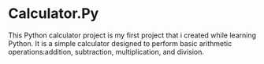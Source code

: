 # Calculator.Py

This Python calculator project is my first project that i created while learning Python.
It is a simple calculator designed to perform basic arithmetic operations:addition, subtraction, multiplication, and division.
